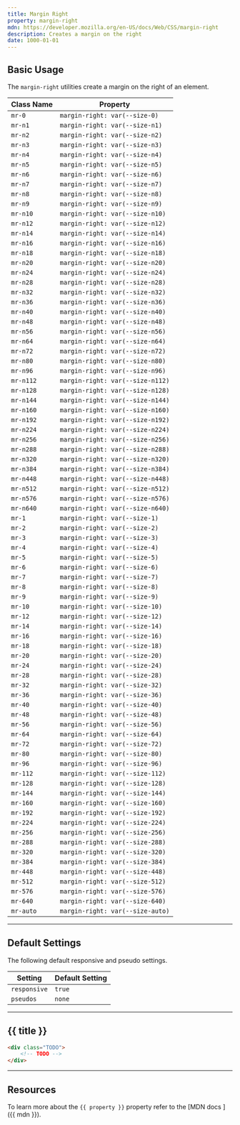 ```yaml
---
title: Margin Right
property: margin-right
mdn: https://developer.mozilla.org/en-US/docs/Web/CSS/margin-right
description: Creates a margin on the right
date: 1000-01-01
---
```


## Basic Usage

The `margin-right` utilities create a margin on the right of an element.

| Class Name | Property                         |
| ---------- | -------------------------------- |
| `mr-0`     | `margin-right: var(--size-0)`    |
| `mr-n1`    | `margin-right: var(--size-n1)`   |
| `mr-n2`    | `margin-right: var(--size-n2)`   |
| `mr-n3`    | `margin-right: var(--size-n3)`   |
| `mr-n4`    | `margin-right: var(--size-n4)`   |
| `mr-n5`    | `margin-right: var(--size-n5)`   |
| `mr-n6`    | `margin-right: var(--size-n6)`   |
| `mr-n7`    | `margin-right: var(--size-n7)`   |
| `mr-n8`    | `margin-right: var(--size-n8)`   |
| `mr-n9`    | `margin-right: var(--size-n9)`   |
| `mr-n10`   | `margin-right: var(--size-n10)`  |
| `mr-n12`   | `margin-right: var(--size-n12)`  |
| `mr-n14`   | `margin-right: var(--size-n14)`  |
| `mr-n16`   | `margin-right: var(--size-n16)`  |
| `mr-n18`   | `margin-right: var(--size-n18)`  |
| `mr-n20`   | `margin-right: var(--size-n20)`  |
| `mr-n24`   | `margin-right: var(--size-n24)`  |
| `mr-n28`   | `margin-right: var(--size-n28)`  |
| `mr-n32`   | `margin-right: var(--size-n32)`  |
| `mr-n36`   | `margin-right: var(--size-n36)`  |
| `mr-n40`   | `margin-right: var(--size-n40)`  |
| `mr-n48`   | `margin-right: var(--size-n48)`  |
| `mr-n56`   | `margin-right: var(--size-n56)`  |
| `mr-n64`   | `margin-right: var(--size-n64)`  |
| `mr-n72`   | `margin-right: var(--size-n72)`  |
| `mr-n80`   | `margin-right: var(--size-n80)`  |
| `mr-n96`   | `margin-right: var(--size-n96)`  |
| `mr-n112`  | `margin-right: var(--size-n112)` |
| `mr-n128`  | `margin-right: var(--size-n128)` |
| `mr-n144`  | `margin-right: var(--size-n144)` |
| `mr-n160`  | `margin-right: var(--size-n160)` |
| `mr-n192`  | `margin-right: var(--size-n192)` |
| `mr-n224`  | `margin-right: var(--size-n224)` |
| `mr-n256`  | `margin-right: var(--size-n256)` |
| `mr-n288`  | `margin-right: var(--size-n288)` |
| `mr-n320`  | `margin-right: var(--size-n320)` |
| `mr-n384`  | `margin-right: var(--size-n384)` |
| `mr-n448`  | `margin-right: var(--size-n448)` |
| `mr-n512`  | `margin-right: var(--size-n512)` |
| `mr-n576`  | `margin-right: var(--size-n576)` |
| `mr-n640`  | `margin-right: var(--size-n640)` |
| `mr-1`     | `margin-right: var(--size-1)`    |
| `mr-2`     | `margin-right: var(--size-2)`    |
| `mr-3`     | `margin-right: var(--size-3)`    |
| `mr-4`     | `margin-right: var(--size-4)`    |
| `mr-5`     | `margin-right: var(--size-5)`    |
| `mr-6`     | `margin-right: var(--size-6)`    |
| `mr-7`     | `margin-right: var(--size-7)`    |
| `mr-8`     | `margin-right: var(--size-8)`    |
| `mr-9`     | `margin-right: var(--size-9)`    |
| `mr-10`    | `margin-right: var(--size-10)`   |
| `mr-12`    | `margin-right: var(--size-12)`   |
| `mr-14`    | `margin-right: var(--size-14)`   |
| `mr-16`    | `margin-right: var(--size-16)`   |
| `mr-18`    | `margin-right: var(--size-18)`   |
| `mr-20`    | `margin-right: var(--size-20)`   |
| `mr-24`    | `margin-right: var(--size-24)`   |
| `mr-28`    | `margin-right: var(--size-28)`   |
| `mr-32`    | `margin-right: var(--size-32)`   |
| `mr-36`    | `margin-right: var(--size-36)`   |
| `mr-40`    | `margin-right: var(--size-40)`   |
| `mr-48`    | `margin-right: var(--size-48)`   |
| `mr-56`    | `margin-right: var(--size-56)`   |
| `mr-64`    | `margin-right: var(--size-64)`   |
| `mr-72`    | `margin-right: var(--size-72)`   |
| `mr-80`    | `margin-right: var(--size-80)`   |
| `mr-96`    | `margin-right: var(--size-96)`   |
| `mr-112`   | `margin-right: var(--size-112)`  |
| `mr-128`   | `margin-right: var(--size-128)`  |
| `mr-144`   | `margin-right: var(--size-144)`  |
| `mr-160`   | `margin-right: var(--size-160)`  |
| `mr-192`   | `margin-right: var(--size-192)`  |
| `mr-224`   | `margin-right: var(--size-224)`  |
| `mr-256`   | `margin-right: var(--size-256)`  |
| `mr-288`   | `margin-right: var(--size-288)`  |
| `mr-320`   | `margin-right: var(--size-320)`  |
| `mr-384`   | `margin-right: var(--size-384)`  |
| `mr-448`   | `margin-right: var(--size-448)`  |
| `mr-512`   | `margin-right: var(--size-512)`  |
| `mr-576`   | `margin-right: var(--size-576)`  |
| `mr-640`   | `margin-right: var(--size-640)`  |
| `mr-auto`  | `margin-right: var(--size-auto)` |

---

## Default Settings

The following default responsive and pseudo settings.

| Setting      | Default Setting |
| ------------ | --------------- |
| `responsive` | `true`          |
| `pseudos`    | `none`          |

---

## {{ title }}

<div class="bg-silver-200 p-20 h-256 radius-md flex flex-wrap align-content-center">
  <!-- ... -->
</div>

```html
<div class="TODO">
	<!-- TODO -->
</div>
```

---

## Resources

To learn more about the `{{ property }}` property refer to the [MDN docs <i class="far fa-external-link ml-6"></i>]({{ mdn }}).
